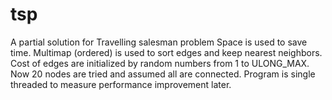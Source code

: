 # tsp
A partial solution for Travelling salesman problem
Space is used to save time.
Multimap (ordered) is used to sort edges and keep nearest neighbors.
Cost of edges are initialized by random numbers from 1 to ULONG_MAX.
Now 20 nodes are tried and assumed all are connected.
Program is single threaded to measure performance improvement later.
